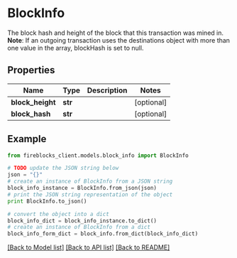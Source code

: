 # BlockInfo

The block hash and height of the block that this transaction was mined in.      **Note**: If an outgoing transaction uses the destinations object with more than one value in the array, blockHash is set to null.

## Properties

Name | Type | Description | Notes
------------ | ------------- | ------------- | -------------
**block_height** | **str** |  | [optional] 
**block_hash** | **str** |  | [optional] 

## Example

```python
from fireblocks_client.models.block_info import BlockInfo

# TODO update the JSON string below
json = "{}"
# create an instance of BlockInfo from a JSON string
block_info_instance = BlockInfo.from_json(json)
# print the JSON string representation of the object
print BlockInfo.to_json()

# convert the object into a dict
block_info_dict = block_info_instance.to_dict()
# create an instance of BlockInfo from a dict
block_info_form_dict = block_info.from_dict(block_info_dict)
```
[[Back to Model list]](../README.md#documentation-for-models) [[Back to API list]](../README.md#documentation-for-api-endpoints) [[Back to README]](../README.md)



